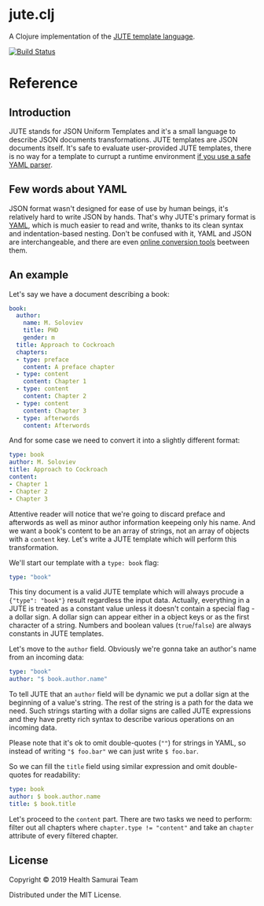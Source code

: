 # jute.clj

A Clojure implementation of the [JUTE template
language](https://github.com/HealthSamurai/jute.js).

[![Build Status](https://travis-ci.org/HealthSamurai/jute.clj.svg?branch=master)](https://travis-ci.org/HealthSamurai/jute.clj)

# Reference

## Introduction

JUTE stands for JSON Uniform Templates and it's a small language to
describe JSON documents transformations. JUTE templates are JSON
documents itself. It's safe to evaluate user-provided JUTE templates,
there is no way for a template to currupt a runtime environment [if
you use a safe YAML
parser](https://arp242.net/yaml-config.html#insecure-by-default).

## Few words about YAML

JSON format wasn't designed for ease of use by human beings, it's
relatively hard to write JSON by hands. That's why JUTE's primary
format is [YAML](https://yaml.org/), which is much easier to read and
write, thanks to its clean syntax and indentation-based nesting. Don't
be confused with it, YAML and JSON are interchangeable, and there are
even [online conversion tools](https://www.json2yaml.com/) beetween them.

## An example

Let's say we have a document describing a book:

```yaml
book:
  author:
    name: M. Soloviev
    title: PHD
    gender: m
  title: Approach to Cockroach
  chapters:
  - type: preface
    content: A preface chapter
  - type: content
    content: Chapter 1
  - type: content
    content: Chapter 2
  - type: content
    content: Chapter 3
  - type: afterwords
    content: Afterwords
```

And for some case we need to convert it into a slightly different
format:

```yaml
type: book
author: M. Soloviev
title: Approach to Cockroach
content:
- Chapter 1
- Chapter 2
- Chapter 3
```

Attentive reader will notice that we're going to discard preface and
afterwords as well as minor author information keepeing only his
name. And we want a book's content to be an array of strings, not an
array of objects with a `content` key. Let's write a JUTE template
which will perform this transformation.

We'll start our template with a `type: book` flag:

```yaml
type: "book"
```

This tiny document is a valid JUTE template which will always procude
a `{"type": "book"}` result regardless the input data. Actually,
everything in a JUTE is treated as a constant value unless it doesn't
contain a special flag - a dollar sign. A dollar sign can appear
either in a object keys or as the first character of a string. Numbers
and boolean values (`true`/`false`) are always constants in JUTE
templates.

Let's move to the `author` field. Obviously we're gonna take an
author's name from an incoming data:

```yml
type: "book"
author: "$ book.author.name"
```

To tell JUTE that an `author` field will be dynamic we put a dollar
sign at the beginning of a value's string. The rest of the string is a
path for the data we need. Such strings starting with a dollar signs
are called JUTE expressions and they have pretty rich syntax to
describe various operations on an incoming data.

Please note that it's ok to omit double-quotes (`""`) for strings in
YAML, so instead of writing `"$ foo.bar"` we can just write `$
foo.bar`.

So we can fill the `title` field using similar expression and omit
double-quotes for readability:

```yml
type: book
author: $ book.author.name
title: $ book.title
```

Let's proceed to the `content` part. There are two tasks we need to
perform: filter out all chapters where `chapter.type != "content"` and
take an `chapter` attribute of every filtered chapter.

## License

Copyright © 2019 Health Samurai Team

Distributed under the MIT License.
